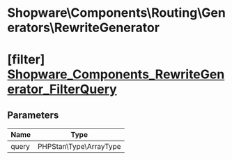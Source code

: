 # Shopware\Components\Routing\Generators\RewriteGenerator

# [filter] [Shopware_Components_RewriteGenerator_FilterQuery](https://github.com/shopware/shopware/blob/5.6/engine/Shopware/Components/Routing/Generators/RewriteGenerator.php#L221)

## Parameters

| Name        | Type           |
| ------------- |:-------------:|
| query        | PHPStan\Type\ArrayType           |
